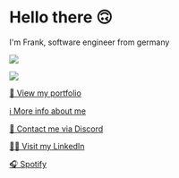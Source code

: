 # Hello there 🙃

I'm Frank, software engineer from germany

<p><img dncoding="async" loading="lazy" src="https://github-readme-stats-zeta-bice-58.vercel.app/api?username=Frank-Mayer&show_icons=true&theme=github_dark&count_private=true&hide_border=true" /></p>

<p><img dncoding="async" loading="lazy" src="https://github-readme-stats-zeta-bice-58.vercel.app/api/wakatime?custom_title=Most%20Used%20Languages%20Last%20Week&username=tsukinoko&hide=Other,JSON,INI,netrw,Markdown,Vim%20Script,Git%20Config,textmate,Text,Bash,YAML,XML&theme=github_dark&layout=compact&hide_border=true"/></p>
  
[👀 View my portfolio](https://www.frank-mayer.io/#portfolio)

[ℹ️ More info about me](https://www.frank-mayer.io)

[💬 Contact me via Discord](https://discordapp.com/users/383628783187394561)

[👨‍💻 Visit my LinkedIn](https://www.linkedin.com/in/frank-mayer-b85677214)

[🎧 Spotify](https://open.spotify.com/user/u73d67nen42ugnzo2zucxqotd?si=9f0df48fb51c42f5)
